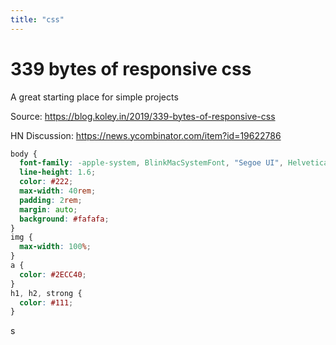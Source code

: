 ```yaml
---
title: "css"
---
```


# 339 bytes of responsive css

A great starting place for simple projects

Source: https://blog.koley.in/2019/339-bytes-of-responsive-css

HN Discussion: https://news.ycombinator.com/item?id=19622786

```css
body {
  font-family: -apple-system, BlinkMacSystemFont, "Segoe UI", Helvetica, Arial, sans-serif;
  line-height: 1.6;
  color: #222;
  max-width: 40rem;
  padding: 2rem;
  margin: auto;
  background: #fafafa;
}
img {
  max-width: 100%;
}
a {
  color: #2ECC40;
}
h1, h2, strong {
  color: #111;
}
```
 s